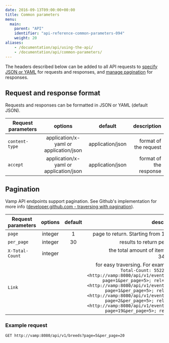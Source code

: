 ```yaml
---
date: 2016-09-13T09:00:00+00:00
title: Common parameters
menu:
  main:
    parent: "API"
    identifier: "api-reference-common-parameters-094"
    weight: 20
aliases:
    - /documentation/api/using-the-api/
    - /documentation/api/common-parameters/
---
```


The headers described below can be added to all API requests to [specify JSON or YAML](/documentation/api/v0.9.4/using-the-api/#request-and-response-format) for requests and responses, and [manage pagination](/documentation/api/v0.9.4/using-the-api/#pagination) for responses.

## Request and response format
Requests and responses can be formatted in JSON or YAML (default JSON). 

| Request parameters         | options           | default          | description       |
| ----------------- |:-----------------:|:----------------:| -----------------:|
| `content-type`   | application/x-yaml or application/json   |      application/json       |  format of the request
| `accept`   | application/x-yaml or application/json   |      application/json            | format of the response


## Pagination

Vamp API endpoints support pagination. See Github's implementation for more info ([developer.github.com - traversing with pagination](https://developer.github.com/guides/traversing-with-pagination/)).

| Request parameters         | options           | default          | description       |
| ----------------- |:-----------------:|:----------------:| -----------------:|
| `page`   | integer   |      1            | page to return. Starting from 1, not 0
| `per_page`   | integer   |      30            | results to return per page
| `X-Total-Count`   | integer   |                  |  the total amount of items (e.g. 349673)
| `Link`   |    |                  |  for easy traversing. For example, `X-Total-Count: 5522 Link: <http://vamp:8080/api/v1/events/get?page=1&per_page=5>; rel=first, <http://vamp:8080/api/v1/events/get?page=1&per_page=5>; rel=prev, <http://vamp:8080/api/v1/events/get?page=2&per_page=5>; rel=next, <http://vamp:8080/api/v1/events/get?page=19&per_page=5>; rel=last`

### Example request

```
GET http://vamp:8080/api/v1/breeds?page=5&per_page=20
```